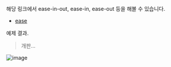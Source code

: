 해당 링크에서 ease-in-out, ease-in, ease-out 등을 해볼 수 있습니다.

- [ease](https://matthewlein.com/tools/ceaser)

예제 결과.

> 개판...

![image](https://user-images.githubusercontent.com/42582516/103537496-dd242200-4ed7-11eb-8c17-945231f2d33f.png)
